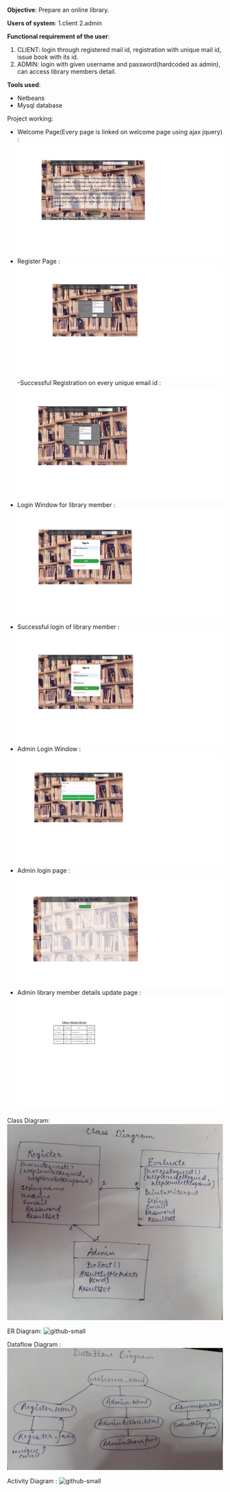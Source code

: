 **Objective**: Prepare an online library.

**Users of system**: 
1.client 
2.admin

**Functional requirement of the user**: 
1. CLIENT: login through registered mail id, registration with unique mail id, issue book with its id.
2. ADMIN: login with given username and password(hardcoded as admin), can access library members detail.

**Tools used**:
- Netbeans
- Mysql database

Project working: 
- Welcome Page(Every page is linked on welcome page using ajax jquery) :
![github-small](screenshot/anu_lib1.png)
- Register Page : 
![github-small](screenshot/anu_lib2.png)
-Successful Registration on every unique email id :
![github-small](screenshot/anu_lib3.png)
- Login Window for library member :
![github-small](screenshot/anu_lib4.png)
- Successful login of library member :
![github-small](screenshot/anu_lib7.png)
- Admin Login Window : 
![github-small](screenshot/anu_lib5.png)
- Admin login page :
![github-small](screenshot/anu_lib8.png)
- Admin library member details update page :
![github-small](screenshot/anu_lib6.png)

Class Diagram: 
![github-small](screenshot/class.jpg)
 
ER Diagram:
![github-small](screenshot/erdig.jpg)

Dataflow Diagram : 
![github-small](screenshot/dataflow.jpg)

Activity Diagram : 
![github-small](screenshot/activity.jpg)
